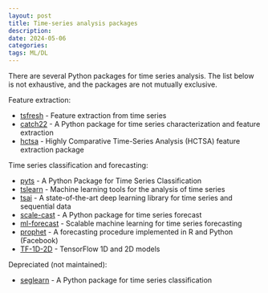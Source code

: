 ```yaml
---
layout: post
title: Time-series analysis packages
description:
date: 2024-05-06
categories: 
tags: ML/DL
---
```


There are several Python packages for time series analysis. The list below is not exhaustive, and the packages are not mutually exclusive. 

 Feature extraction:
* [tsfresh](https://tsfresh.readthedocs.io/en/latest/) - Feature extraction from time series
* [catch22](https://time-series-features.gitbook.io/catch22-features/) - A Python package for time series characterization and feature extraction
* [hctsa](https://github.com/benfulcher/hctsa) - Highly Comparative Time-Series Analysis (HCTSA) feature extraction package

Time series classification and forecasting:
* [pyts](https://pyts.readthedocs.io/en/stable/index.html) - A Python Package for Time Series Classification
* [tslearn](https://tslearn.readthedocs.io/en/stable/) -  Machine learning tools for the analysis of time series
* [tsai](https://timeseriesai.github.io/tsai/) - A state-of-the-art deep learning library for time series and sequential data
* [scale-cast](https://github.com/mikekeith52/scalecast) - A Python package for time series forecast 
* [ml-forecast](https://github.com/Nixtla/mlforecast) - Scalable machine learning for time series forecasting 
* [prophet](https://facebook.github.io/prophet/) - A forecasting procedure implemented in R and Python (Facebook)
* [TF-1D-2D](https://github.com/Sakib1263/TF-1D-2D-Segmentation-End2EndPipelines) - TensorFlow 1D and 2D models 

Depreciated (not maintained):
* [seglearn](https://dmbee.github.io/seglearn/) - A Python package for time series classification